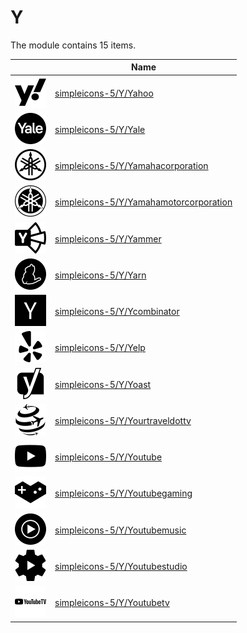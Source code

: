 # Y

The module contains 15 items.



| |Name|
|:---:|---|
| ![illustration of simpleicons-5/Y/Yahoo](../../simpleicons-5/Y/Yahoo.png) | [simpleicons-5/Y/Yahoo](../../simpleicons-5/Y/Yahoo.md) |
| ![illustration of simpleicons-5/Y/Yale](../../simpleicons-5/Y/Yale.png) | [simpleicons-5/Y/Yale](../../simpleicons-5/Y/Yale.md) |
| ![illustration of simpleicons-5/Y/Yamahacorporation](../../simpleicons-5/Y/Yamahacorporation.png) | [simpleicons-5/Y/Yamahacorporation](../../simpleicons-5/Y/Yamahacorporation.md) |
| ![illustration of simpleicons-5/Y/Yamahamotorcorporation](../../simpleicons-5/Y/Yamahamotorcorporation.png) | [simpleicons-5/Y/Yamahamotorcorporation](../../simpleicons-5/Y/Yamahamotorcorporation.md) |
| ![illustration of simpleicons-5/Y/Yammer](../../simpleicons-5/Y/Yammer.png) | [simpleicons-5/Y/Yammer](../../simpleicons-5/Y/Yammer.md) |
| ![illustration of simpleicons-5/Y/Yarn](../../simpleicons-5/Y/Yarn.png) | [simpleicons-5/Y/Yarn](../../simpleicons-5/Y/Yarn.md) |
| ![illustration of simpleicons-5/Y/Ycombinator](../../simpleicons-5/Y/Ycombinator.png) | [simpleicons-5/Y/Ycombinator](../../simpleicons-5/Y/Ycombinator.md) |
| ![illustration of simpleicons-5/Y/Yelp](../../simpleicons-5/Y/Yelp.png) | [simpleicons-5/Y/Yelp](../../simpleicons-5/Y/Yelp.md) |
| ![illustration of simpleicons-5/Y/Yoast](../../simpleicons-5/Y/Yoast.png) | [simpleicons-5/Y/Yoast](../../simpleicons-5/Y/Yoast.md) |
| ![illustration of simpleicons-5/Y/Yourtraveldottv](../../simpleicons-5/Y/Yourtraveldottv.png) | [simpleicons-5/Y/Yourtraveldottv](../../simpleicons-5/Y/Yourtraveldottv.md) |
| ![illustration of simpleicons-5/Y/Youtube](../../simpleicons-5/Y/Youtube.png) | [simpleicons-5/Y/Youtube](../../simpleicons-5/Y/Youtube.md) |
| ![illustration of simpleicons-5/Y/Youtubegaming](../../simpleicons-5/Y/Youtubegaming.png) | [simpleicons-5/Y/Youtubegaming](../../simpleicons-5/Y/Youtubegaming.md) |
| ![illustration of simpleicons-5/Y/Youtubemusic](../../simpleicons-5/Y/Youtubemusic.png) | [simpleicons-5/Y/Youtubemusic](../../simpleicons-5/Y/Youtubemusic.md) |
| ![illustration of simpleicons-5/Y/Youtubestudio](../../simpleicons-5/Y/Youtubestudio.png) | [simpleicons-5/Y/Youtubestudio](../../simpleicons-5/Y/Youtubestudio.md) |
| ![illustration of simpleicons-5/Y/Youtubetv](../../simpleicons-5/Y/Youtubetv.png) | [simpleicons-5/Y/Youtubetv](../../simpleicons-5/Y/Youtubetv.md) |




